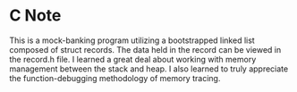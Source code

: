 # C Note

This is a mock-banking program utilizing a bootstrapped linked list composed of struct records.
The data held in the record can be viewed in the record.h file.  I learned a great deal about working
with memory management between the stack and heap.  I also learned to truly appreciate the function-debugging
methodology of memory tracing.
